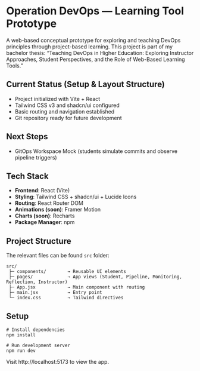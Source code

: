 # Operation DevOps — Learning Tool Prototype

A web-based conceptual prototype for exploring and teaching DevOps principles through project-based learning.
This project is part of my bachelor thesis:
“Teaching DevOps in Higher Education: Exploring Instructor Approaches, Student Perspectives, and the Role of Web-Based Learning Tools.”

## Current Status (Setup & Layout Structure)

- Project initialized with Vite + React
- Tailwind CSS v3 and shadcn/ui configured
- Basic routing and navigation established
- Git repository ready for future development

## Next Steps

- GitOps Workspace Mock (students simulate commits and observe pipeline triggers)

## Tech Stack

- **Frontend**: React (Vite)
- **Styling**: Tailwind CSS + shadcn/ui + Lucide Icons
- **Routing**: React Router DOM
- **Animations (soon)**: Framer Motion
- **Charts (soon)**: Recharts
- **Package Manager**: npm

## Project Structure

The relevant files can be found `src` folder:
```
src/
 ├─ components/        → Reusable UI elements
 ├─ pages/             → App views (Student, Pipeline, Monitoring, Reflection, Instructor)
 ├─ App.jsx            → Main component with routing
 ├─ main.jsx           → Entry point
 └─ index.css          → Tailwind directives
```

## Setup

```
# Install dependencies
npm install

# Run development server
npm run dev

```
Visit http://localhost:5173 to view the app.
